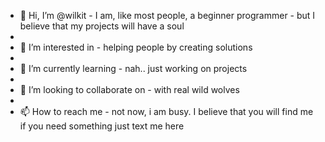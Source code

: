 - 👋 Hi, I’m @wilkit - I am, like most people, a beginner programmer - but I believe that my projects will have a soul
- 
- 👀 I’m interested in - helping people by creating solutions
- 
- 🌱 I’m currently learning - nah.. just working on projects
- 
- 💞️ I’m looking to collaborate on - with real wild wolves
- 
- 📫 How to reach me - not now, i am busy. I believe that you will find me if you need something just text me here

<!---
wilkit/wilkit is a ✨ special ✨ repository because its `README.md` (this file) appears on your GitHub profile.
You can click the Preview link to take a look at your changes.
--->
